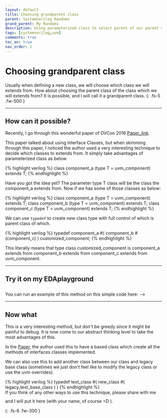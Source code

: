 ```yaml
---
layout: default
title: Choosing grandparent class
parent: Systemverilog Randoms
grand_parent: My Randoms
description: Using parameterized class to select parent of our parent class
tags: [systemverilog,uvm]
comments: true
toc_en: true
nav_order: 1
---
```


# Choosing grandparent class
Usually when defining a new class, we will choose which class we will extends from.
How about choosing the parent class of the class which we will extends from? 
It is possible, and I will call it a grandparent class.
{: .fs-5 .fw-500 }

---
## How can it possible?
Recently, I go through this wonderful paper of DVCon 2016 [Paper_link](http://events.dvcon.org/2016/proceedings/papers/05_1.pdf).

This paper talked about using Interface Classes, but when skimming through this paper, I noticed the author used a very interesting technique to decide which classes to extends from.
It simply take advantages of parameterized class as below.
<div class ="code" markdown="1" >
{% highlight verilog %}
     class component_a (type T = uvm_component) extends T;
{% endhighlight %}
</div>



Have you got the idea yet? The parameter type T class will be the class the component_a extends from.
Now if we has some of those classes as below:

<div class ="code" markdown="1" >
{% highlight verilog %}
     class component_a (type T = uvm_component) extends T;
     class component_b (type T = uvm_component) extends T;
     class component_c (type T = uvm_component) extends T;
{% endhighlight %}
</div>

We can use `typedef` to create new class type with full control of which is parent class of which.
<div class ="code" markdown="1" >
{% highlight verilog %}
     typedef component_a #( component_b #(component_c) ) customized_component;
{% endhighlight %}
</div>

This literally means that type class customized_component is component_a extends from component_b extends from component_c extends from uvm_component.

---
## Try it on my EDAplayground
<div> You can run an example of this method on this simple code here: -->
<a href="https://www.edaplayground.com/x/2wVa" title="Choose your grandparent class">
<svg width="25" height="25" viewBox="0 -0.1 2 2" class="customsvg"> <use xlink:href="#svg-edaplay"></use></svg>
</a></div>

---
## Now what
This is a very interesting method, but don't be greedy since it might be painful to debug.
It is now come to our abstract thinking level to take the most advantages of this.

In the [Paper](http://events.dvcon.org/2016/proceedings/papers/05_1.pdf), the author used this to have a based class which create all the methods of interfaces classes implemented.

We can also use this to add another class between our class and legacy base class (sometimes we just don't feel like to modify the legacy class or use the uvm overrides).
<div class ="code" markdown="1" >
{% highlight verilog %}
     typedef test_class #( new_class #( legacy_test_base_class )  )
{% endhighlight %}
</div>


<div>If you think of any other ways to use this technique, please share with me and I will put it here (with your name, of course =D ).
<a href="{{ '/emailme' | absolute_url }}" title="Email me">
<svg width="25" height="25" viewBox="0 -0.1 1 1" class="customsvg"> <use xlink:href="#svg-email"></use></svg>
</a> </div>

{: .fs-6 .fw-300 }


